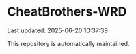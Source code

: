 # CheatBrothers-WRD

Last updated: 2025-06-20 10:37:39

This repository is automatically maintained.
